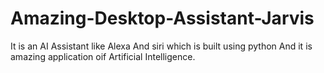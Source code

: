 # Amazing-Desktop-Assistant-Jarvis
It is an AI Assistant like Alexa And siri which is built using python And it is amazing application oif Artificial Intelligence.

